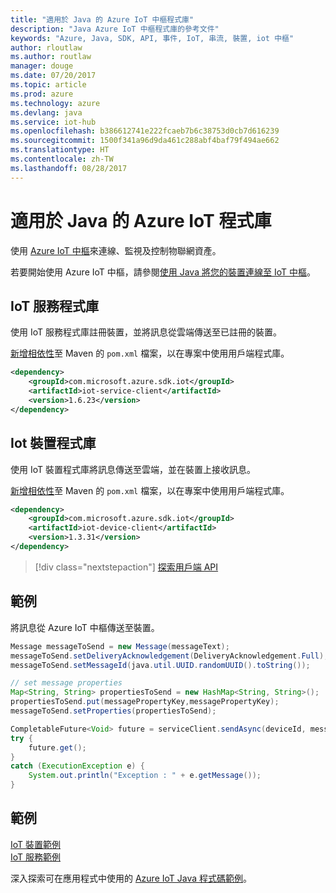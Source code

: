 ```yaml
---
title: "適用於 Java 的 Azure IoT 中樞程式庫"
description: "Java Azure IoT 中樞程式庫的參考文件"
keywords: "Azure, Java, SDK, API, 事件, IoT, 串流, 裝置, iot 中樞"
author: rloutlaw
ms.author: routlaw
manager: douge
ms.date: 07/20/2017
ms.topic: article
ms.prod: azure
ms.technology: azure
ms.devlang: java
ms.service: iot-hub
ms.openlocfilehash: b386612741e222fcaeb7b6c38753d0cb7d616239
ms.sourcegitcommit: 1500f341a96d9da461c288abf4baf79f494ae662
ms.translationtype: HT
ms.contentlocale: zh-TW
ms.lasthandoff: 08/28/2017
---
```

# <a name="azure-iot-libraries-for-java"></a>適用於 Java 的 Azure IoT 程式庫

使用 [Azure IoT 中樞](https://docs.microsoft.com/en-us/azure/iot-hub/iot-hub-what-is-iot-hub)來連線、監視及控制物聯網資產。

若要開始使用 Azure IoT 中樞，請參閱[使用 Java 將您的裝置連線至 IoT 中樞](/azure/iot-hub/iot-hub-java-java-getstarted)。

## <a name="iot-service-library"></a>IoT 服務程式庫

使用 IoT 服務程式庫註冊裝置，並將訊息從雲端傳送至已註冊的裝置。

[新增相依性](https://maven.apache.org/guides/getting-started/index.html#How_do_I_use_external_dependencies)至 Maven 的 `pom.xml` 檔案，以在專案中使用用戶端程式庫。  

```XML
<dependency>
    <groupId>com.microsoft.azure.sdk.iot</groupId>
    <artifactId>iot-service-client</artifactId>
    <version>1.6.23</version>
</dependency>
```   

## <a name="iot-device-library"></a>Iot 裝置程式庫

使用 IoT 裝置程式庫將訊息傳送至雲端，並在裝置上接收訊息。

[新增相依性](https://maven.apache.org/guides/getting-started/index.html#How_do_I_use_external_dependencies)至 Maven 的 `pom.xml` 檔案，以在專案中使用用戶端程式庫。  

```XML
<dependency>
    <groupId>com.microsoft.azure.sdk.iot</groupId>
    <artifactId>iot-device-client</artifactId>
    <version>1.3.31</version>
</dependency>
```

> [!div class="nextstepaction"]
> [探索用戶端 API](/java/api/overview/azure/iot/clientlibrary)   

## <a name="example"></a>範例

將訊息從 Azure IoT 中樞傳送至裝置。

```java
Message messageToSend = new Message(messageText);
messageToSend.setDeliveryAcknowledgement(DeliveryAcknowledgement.Full);
messageToSend.setMessageId(java.util.UUID.randomUUID().toString());

// set message properties
Map<String, String> propertiesToSend = new HashMap<String, String>();
propertiesToSend.put(messagePropertyKey,messagePropertyKey);
messageToSend.setProperties(propertiesToSend);

CompletableFuture<Void> future = serviceClient.sendAsync(deviceId, messageToSend);
try {
    future.get();
}
catch (ExecutionException e) {
    System.out.println("Exception : " + e.getMessage());
}
```


## <a name="samples"></a>範例

[IoT 裝置範例](https://github.com/Azure/azure-iot-sdk-java/tree/master/device/iot-device-samples)     
[IoT 服務範例](https://github.com/Azure/azure-iot-sdk-java/tree/master/service/iot-service-samples)

深入探索可在應用程式中使用的 [Azure IoT Java 程式碼範例](https://azure.microsoft.com/resources/samples/?platform=java&term=iot)。
